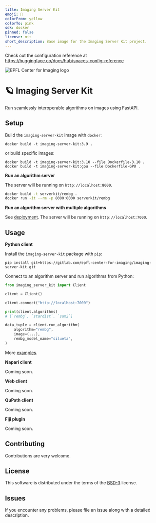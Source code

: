 ```yaml
---
title: Imaging Server Kit
emoji: 🦀
colorFrom: yellow
colorTo: pink
sdk: docker
pinned: false
license: mit
short_description: Base image for the Imaging Server Kit project.
---
```


Check out the configuration reference at https://huggingface.co/docs/hub/spaces-config-reference

![EPFL Center for Imaging logo](https://imaging.epfl.ch/resources/logo-for-gitlab.svg)
# 🪐 Imaging Server Kit

Run seamlessly interoperable algorithms on images using FastAPI.

## Setup

Build the `imaging-server-kit` image with `docker`:

```
docker build -t imaging-server-kit:3.9 .
```

or build specific images:

```
docker build -t imaging-server-kit:3.10 --file Dockerfile-3.10 .
docker build -t imaging-server-kit:gpu --file Dockerfile-GPU .
```

**Run an algorithm server**

The server will be running on `http://localhost:8000`.

```bash
docker build -t serverkit/rembg .
docker run -it --rm -p 8000:8000 serverkit/rembg
```

**Run an algorithm server with multiple algorithms**

See [deployment](./reference_deployment/README.md). The server will be running on `http://localhost:7000`.

## Usage

**Python client**

Install the `imaging-server-kit` package with `pip`:

```
pip install git+https://gitlab.com/epfl-center-for-imaging/imaging-server-kit.git
```

Connect to an algorithm server and run algorithms from Python:

```python
from imaging_server_kit import Client

client = Client()

client.connect("http://localhost:7000")

print(client.algorithms)
# [`rembg`, `stardist`, `sam2`]

data_tuple = client.run_algorithm(
    algorithm="rembg",
    image=(...),
    rembg_model_name="silueta",
)
```

More [examples](./examples/).

**Napari client**

Coming soon.

**Web client**

Coming soon.

**QuPath client**

Coming soon.

**Fiji plugin**

Coming soon.

## Contributing

Contributions are very welcome.

## License

This software is distributed under the terms of the [BSD-3](http://opensource.org/licenses/BSD-3-Clause) license.

## Issues

If you encounter any problems, please file an issue along with a detailed description.
